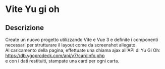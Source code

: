 # Vite Yu gi oh

## Descrizione

Create un nuovo progetto utilizzando Vite e Vue 3 e definite i componenti necessari per strutturare il layout come da screenshot allegato. <br/>
Al caricamento della pagina, effettuate una chiama ajax all'API di Yu Gi Oh: https://db.ygoprodeck.com/api/v7/cardinfo.php <br/>
e con i dati restituiti, stampate una card per ogni carta.
